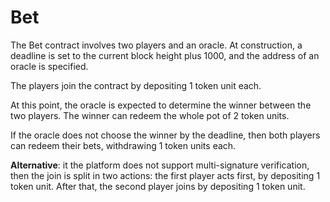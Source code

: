 # Bet

The Bet contract involves two players and an oracle. 
At construction, a deadline is set to the current block height plus 1000, and the address of an oracle is specified.

The players join the contract by depositing 1 token unit each.

At this point, the oracle is expected to determine the winner between the two players.
The winner can redeem the whole pot of 2 token units.

If the oracle does not choose the winner by the deadline,
then both players can redeem their bets, withdrawing 1 token units each.

**Alternative**: it the platform does not support multi-signature verification, then the join is split in two actions: 
the first player acts first, by depositing 1 token unit. After that, the second player joins by depositing 1 token unit.
